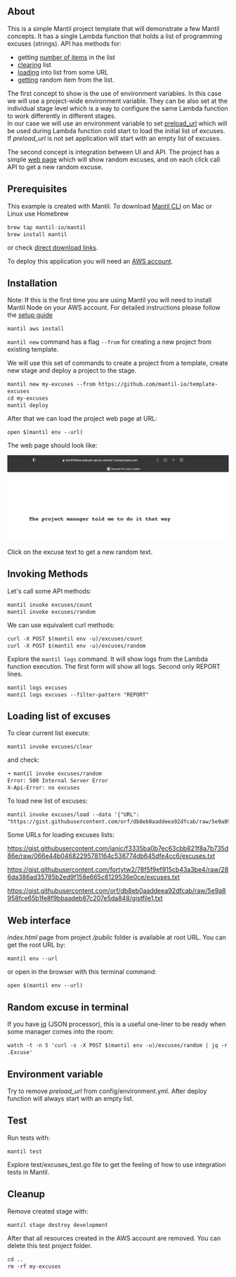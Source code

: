 ## About

This is a simple Mantil project template that will demonstrate a few Mantil
concepts. It has a single Lambda function that holds a list of programming excuses
(strings). API has methods for:
* getting [number of items](https://github.com/mantil-io/template-excuses/blob/601410bb2c25d1ea9c825c026087ffde5edcae1f/api/excuses/excuses.go#L45) in the list
* [clearing](https://github.com/mantil-io/template-excuses/blob/601410bb2c25d1ea9c825c026087ffde5edcae1f/api/excuses/excuses.go#L50) list
* [loading](https://github.com/mantil-io/template-excuses/blob/601410bb2c25d1ea9c825c026087ffde5edcae1f/api/excuses/excuses.go#L67) into list from some URL   
* [getting](https://github.com/mantil-io/template-excuses/blob/601410bb2c25d1ea9c825c026087ffde5edcae1f/api/excuses/excuses.go#L56) random item from the list. 


The first concept to show is the use of environment variables. In this case we will use
a project-wide environment variable. They can be also set at the individual stage
level which is a way to configure the same Lambda function to work differently in
different stages.   
In our case we will use an environment variable to set
[preload_url](https://github.com/mantil-io/template-excuses/blob/601410bb2c25d1ea9c825c026087ffde5edcae1f/config/environment.yml#L36)
which will be used during Lambda function cold start to load the initial list of
excuses. If _preload_url_ is not set application will start with an empty list of
excuses.

The second concept is integration between UI and API. The project has a simple [web page](https://github.com/mantil-io/template-excuses/blob/master/public/index.html) which will show random excuses, and on each click call API to get a new random excuse.  

## Prerequisites

This example is created with Mantil. To download [Mantil CLI](https://docs.mantil.com/cli_install) on Mac or Linux use Homebrew 
```
brew tap mantil-io/mantil
brew install mantil
```
or check [direct download links](https://docs.mantil.com/cli_install#direct-download-linux-windows-and-mac).

To deploy this application you will need an [AWS account](https://aws.amazon.com/premiumsupport/knowledge-center/create-and-activate-aws-account/).

## Installation

Note: If this is the first time you are using Mantil you will need to install Mantil Node on your AWS account. For detailed instructions please follow the [setup guide](https://docs.mantil.com/aws_detailed_setup/aws_credentials)
```
mantil aws install
```

`mantil new` command has a flag `--from` for creating a new project from existing
template.

We will use this set of commands to create a project from a template, create new
stage and deploy a project to the stage.

```
mantil new my-excuses --from https://github.com/mantil-io/template-excuses
cd my-excuses
mantil deploy
```

After that we can load the project web page at URL:
```
open $(mantil env --url)
```

The web page should look like:

![web page](images/excuses.png)

Click on the excuse text to get a new random text.

## Invoking Methods

Let's call some API methods:

```
mantil invoke excuses/count
mantil invoke excuses/random
```

We can use equivalent curl methods:
```
curl -X POST $(mantil env -u)/excuses/count
curl -X POST $(mantil env -u)/excuses/random
```

Explore the `mantil logs` command. It will show logs from the Lambda function
execution. The first form will show all logs. Second only REPORT lines.

```
mantil logs excuses
mantil logs excuses --filter-pattern "REPORT"
```

## Loading list of excuses

To clear current list execute:
```
mantil invoke excuses/clear
```
and check:
```
➜ mantil invoke excuses/random
Error: 500 Internal Server Error
X-Api-Error: no excuses
```

To load new list of excuses:
```
mantil invoke excuses/load --data '{"URL": "https://gist.githubusercontent.com/orf/db8eb0aaddeea92dfcab/raw/5e9a8958fce65b1fe8f9bbaadeb87c207e5da848/gistfile1.txt"}'
```

Some URLs for loading excuses lists:

https://gist.githubusercontent.com/ianic/f3335ba0b7ec63cbb821f8a7b735d86e/raw/066e44b04682295781164c538774db645dfe4cc6/excuses.txt

https://gist.githubusercontent.com/fortytw2/78f5f9ef915cb43a3be4/raw/286da386ad35785b2ed9f158e665c8129536e0ce/excuses.txt

https://gist.githubusercontent.com/orf/db8eb0aaddeea92dfcab/raw/5e9a8958fce65b1fe8f9bbaadeb87c207e5da848/gistfile1.txt

## Web interface

_index.html_ page from project _/public_ folder is available at root URL.
You can get the root URL by:

```
mantil env --url
```

or open in the browser with this terminal command:
```
open $(mantil env --url)
```


## Random excuse in terminal

If you have [jq](https://github.com/stedolan/jq) (JSON processor), this
is a useful one-liner to be ready when some manager comes into the room:

```
watch -t -n 5 'curl -s -X POST $(mantil env -u)/excuses/random | jq -r .Excuse'
```


## Environment variable

Try to remove _preload_url_ from config/environment.yml. After deploy function
will always start with an empty list.

## Test

Run tests with:
```
mantil test
```

Explore test/excuses_test.go file to get the feeling of how to use integration
tests in Mantil.

## Cleanup

Remove created stage with:
```
mantil stage destroy development
```

After that all resources created in the AWS account are removed. You can delete
this test project folder.

```
cd ..
rm -rf my-excuses
```

